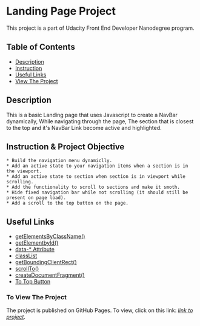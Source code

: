 # Landing Page Project

This project is a part of Udacity Front End Developer Nanodegree program.

## Table of Contents

* [Description](#description)
* [Instruction](#instruction)
* [Useful Links](#Useful-Links)
* [View The Project](#to-view-project) 

## Description

This is a basic Landing page that uses Javascript to create a NavBar dynamically, While navigating through the page, The section that is closest to the top and it's NavBar Link become active and highlighted. 

## Instruction & Project Objective
	* Build the navigation menu dynamiclly.
	* Add an active state to your navigation items when a section is in the viewport. 
	* Add an active state to section when section is in viewport while scrolling. 
	* Add the functionality to scroll to sections and make it smoth.
	* Hide fixed navigation bar while not scrolling (it should still be present on page load).
	* Add a scroll to the top button on the page.


## Useful Links
* [getElementsByClassName()](https://developer.mozilla.org/en-US/docs/Web/API/Document/getElementsByClassName)
* [getElementbyId()](https://developer.mozilla.org/en-US/docs/Web/API/Document/getElementById)
* [data-* Attribute](https://www.w3schools.com/tags/att_data-.asp)
* [classList](https://developer.mozilla.org/en-US/docs/Web/API/Element/classList#Methods)
* [getBoundingClientRect()](https://developer.mozilla.org/en-US/docs/Web/API/Element/getBoundingClientRect)
* [scrollTo()](https://developer.mozilla.org/en-US/docs/Web/API/Window/scrollTo)
* [createDocumentFragment()](https://developer.mozilla.org/en-US/docs/Web/API/Document/createDocumentFragment)
* [To Top Button](https://www.w3schools.com/howto/howto_js_scroll_to_top.asp)



### To View The Project

The project is published on GitHub Pages. To view, click on this link: *[link to project](https://mkhalil-git.github.io/Landing-Page-02/)*.


